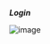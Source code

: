 ***Login***

![image](https://user-images.githubusercontent.com/50048787/169151945-52ca0911-c6c9-46ac-87c9-41904d89e315.png)


